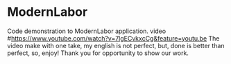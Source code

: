 # ModernLabor
Code demonstration to ModernLabor application.
video #https://www.youtube.com/watch?v=7lgECvkxcCg&feature=youtu.be
The video make with one take, my english is not perfect, but, done is better than perfect, so, enjoy!
Thank you for opportunity to show our work.
